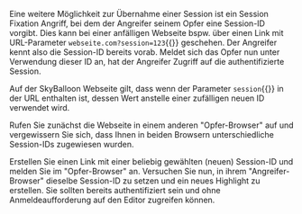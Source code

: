 Eine weitere Möglichkeit zur Übernahme einer Session ist ein Session Fixation Angriff, bei dem der Angreifer
seinem Opfer eine Session-ID vorgibt. Dies kann bei einer anfälligen Webseite bspw. über einen Link mit URL-Parameter
`webseite.com?session=123`{{}} geschehen. Der Angreifer kennt also die Session-ID bereits vorab. 
Meldet sich das Opfer nun unter Verwendung dieser ID an, hat der Angreifer Zugriff auf die authentifizierte Session.

Auf der SkyBalloon Webseite gilt, dass wenn der Parameter `session`{{}} in der URL enthalten ist, dessen Wert 
anstelle einer zufälligen neuen ID verwendet wird.

Rufen Sie zunächst die Webseite in einem anderen "Opfer-Browser" auf und vergewissern Sie sich, 
dass Ihnen in beiden Browsern unterschiedliche Session-IDs zugewiesen wurden.

Erstellen Sie einen Link mit einer beliebig gewählten (neuen) Session-ID und melden Sie im "Opfer-Browser" an.
Versuchen Sie nun, in ihrem "Angreifer-Browser" dieselbe Session-ID zu setzen und ein neues Highlight zu erstellen.
Sie sollten bereits authentifiziert sein und ohne Anmeldeaufforderung auf den Editor zugreifen können.